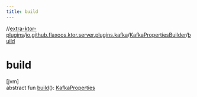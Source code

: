 ```yaml
---
title: build
---
```


//[extra-ktor-plugins](../../../index.md)/[io.github.flaxoos.ktor.server.plugins.kafka](../index.md)/[KafkaPropertiesBuilder](index.md)/[build](build.md)

# build

[jvm]\
abstract fun [build](build.md)(): [KafkaProperties](../-kafka-properties/index.md)




